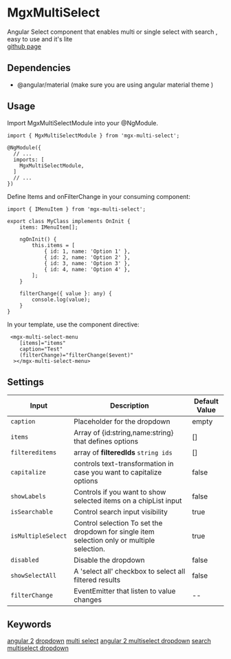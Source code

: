 # MgxMultiSelect

Angular Select component that enables multi or single select with search , easy to use and it's lite  
[github page](https://github.com/TheGostKasper/mgx-console/tree/master/projects/mgx-multi-select)

## Dependencies

- @angular/material (make sure you are using angular material theme )


## Usage
Import MgxMultiSelectModule into your @NgModule.
```
import { MgxMultiSelectModule } from 'mgx-multi-select';
 
@NgModule({
  // ...
  imports: [
    MgxMultiSelectModule,
  ]
  // ...
})
```

Define Items and onFilterChange in your consuming component:

```
import { IMenuItem } from 'mgx-multi-select';

export class MyClass implements OnInit {
    items: IMenuItem[];
 
    ngOnInit() {
        this.items = [
            { id: 1, name: 'Option 1' },
            { id: 2, name: 'Option 2' },
            { id: 3, name: 'Option 3' },
            { id: 4, name: 'Option 4' },
        ];
    }

    filterChange({ value }: any) {
        console.log(value);
    }
}
```

In your template, use the component directive:
```
 <mgx-multi-select-menu
    [items]="items"
    caption="Test"
    (filterChange)="filterChange($event)"
  ></mgx-multi-select-menu>

```


## Settings

| Input | Description | Default Value |
| --- | --- | --- |
| `caption` | Placeholder for the dropdown | empty |
| `items` | Array of {id:string,name:string} that defines options | []
| `filtereditems` | array of **filteredIds** `string ids`   | []
| `capitalize` | controls text-transformation in case you want to capitalize options | false
| `showLabels` | Controls if you want to show selected items on a chipList input| false
| `isSearchable` | Control search input visibility | true
| `isMultipleSelect` | Control selection To set the dropdown for single item selection only or multiple selection.  | true
| `disabled` | Disable the dropdown | false
| `showSelectAll` | A 'select all' checkbox to select all filtered results | false
| `filterChange` | EventEmitter that listen to value changes | --


## Keywords

[angular 2](https://www.npmjs.com/search?q=keywords:angular%202)
[dropdown](https://www.npmjs.com/search?q=keywords:dropdown)
[multi select](https://www.npmjs.com/search?q=keywords:multi%20select)
[angular 2 multiselect dropdown](https://www.npmjs.com/search?q=keywords:angular%202%20multiselect%20dropdown)
[search multiselect dropdown](https://www.npmjs.com/search?q=keywords:search%20multiselect%20dropdown)
